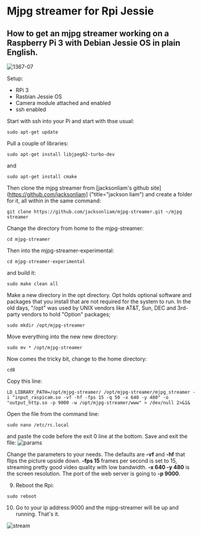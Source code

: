 # Mjpg streamer for Rpi Jessie
## How to get an mjpg streamer working on a Raspberry Pi 3 with Debian Jessie OS in plain English. 
![1367-07](https://cloud.githubusercontent.com/assets/21986609/18231653/2b8c782c-72b7-11e6-92dc-f0bc6c6606a5.jpg)

Setup:
* RPi 3
* Rasbian Jessie OS
* Camera module attached and enabled
* ssh enabled

Start with ssh into your Pi and start with thse usual:
```
sudo apt-get update
```
Pull a couple of libraries:

```
sudo apt-get install libjpeg62-turbo-dev
```
and
```
sudo apt-get install cmake
```
Then clone the mjpg streamer from [jacksonliam's github site](https://github.com/jacksonliam] ("title="jackson liam") and create a folder for it, all within in the same command:
```
git clone https://github.com/jacksonliam/mjpg-streamer.git ~/mjpg streamer
```
Change the directory from home to the mjpg-streamer:
```
cd mjpg-streamer
```
Then into the mjpg-streamer-experimental:
```
cd mjpg-streamer-experimental
```
and build it:
```
sudo make clean all
```
Make a new directory in the opt directory. Opt holds optional software and packages that you install that are not required for the system to run. In the old days, "/opt" was used by UNIX vendors like AT&T, Sun, DEC and 3rd-party vendors to hold "Option" packages;
```
sudo mkdir /opt/mjpg-streamer
```
Move everything into the new new directory:
```
sudo mv * /opt/mjpg-streamer
```
Now comes the tricky bit, change to the home directory:
```
cd8
```
Copy this line:
```
LD_LIBRARY_PATH=/opt/mjpg-streamer/ /opt/mjpg-streamer/mjpg_streamer -i "input_raspicam.so -vf -hf -fps 15 -q 50 -x 640 -y 480" -o "output_http.so -p 9000 -w /opt/mjpg-streamer/www" > /dev/null 2>&1&
```
Open the file from the command line:
```
sudo nano /etc/rc.local
```
and paste the code before the exit 0 line at the bottom. Save and exit the file:
![params](https://cloud.githubusercontent.com/assets/21986609/18417320/0e049218-7824-11e6-9d23-06426b74cd0e.jpg)

Change the parameters to your needs. The defaults are **-vf** and **-hf** that flips the picture upside down. **-fps 15** frames per second is set to 15, streaming pretty good video quality with low bandwidth. **-x 640 -y 480** is the screen resolution. The port of the web server is going to **-p 9000**.

9. Reboot the Rpi:
```
sudo reboot
```
10. Go to your ip address:9000 and the mjpg-streamer will be up and running. That's it.

![stream](https://cloud.githubusercontent.com/assets/21986609/18417210/62823dde-7821-11e6-8b69-de9f5b38d912.jpg)